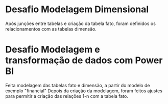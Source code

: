 # Desafio Modelagem Dimensional
Após junções entre tabelas e criação da tabela fato, foram definidos os relacionamentos com as tabelas dimensão.

# Desafio Modelagem e transformação de dados com Power BI
Feita modelagem das tabelas fato e dimensão, a partir do modelo de exemplo "financial"
Depois da criação da modelagem, foram feitos ajustes para permitir a criação das relações 1-n com a tabela fato.

